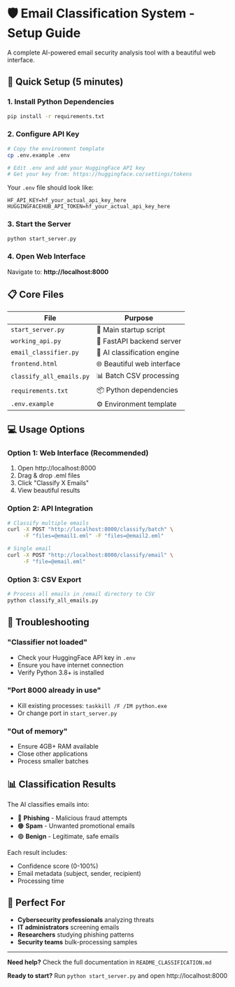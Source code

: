 # 🛡️ Email Classification System - Setup Guide

A complete AI-powered email security analysis tool with a beautiful web interface.

## 🚀 Quick Setup (5 minutes)

### 1. **Install Python Dependencies**
```bash
pip install -r requirements.txt
```

### 2. **Configure API Key**
```bash
# Copy the environment template
cp .env.example .env

# Edit .env and add your HuggingFace API key
# Get your key from: https://huggingface.co/settings/tokens
```

Your `.env` file should look like:
```env
HF_API_KEY=hf_your_actual_api_key_here
HUGGINGFACEHUB_API_TOKEN=hf_your_actual_api_key_here
```

### 3. **Start the Server**
```bash
python start_server.py
```

### 4. **Open Web Interface**
Navigate to: **http://localhost:8000**

## 📋 Core Files

| File | Purpose |
|------|---------|
| `start_server.py` | 🚀 Main startup script |
| `working_api.py` | 🔧 FastAPI backend server |
| `email_classifier.py` | 🤖 AI classification engine |
| `frontend.html` | 🌐 Beautiful web interface |
| `classify_all_emails.py` | 📊 Batch CSV processing |
| `requirements.txt` | 📦 Python dependencies |
| `.env.example` | ⚙️ Environment template |

## 💻 Usage Options

### Option 1: Web Interface (Recommended)
1. Open http://localhost:8000
2. Drag & drop .eml files
3. Click "Classify X Emails"
4. View beautiful results

### Option 2: API Integration
```bash
# Classify multiple emails
curl -X POST "http://localhost:8000/classify/batch" \
     -F "files=@email1.eml" -F "files=@email2.eml"

# Single email
curl -X POST "http://localhost:8000/classify/email" \
     -F "file=@email.eml"
```

### Option 3: CSV Export
```bash
# Process all emails in /email directory to CSV
python classify_all_emails.py
```

## 🔧 Troubleshooting

### "Classifier not loaded"
- Check your HuggingFace API key in `.env`
- Ensure you have internet connection
- Verify Python 3.8+ is installed

### "Port 8000 already in use"
- Kill existing processes: `taskkill /F /IM python.exe`
- Or change port in `start_server.py`

### "Out of memory"
- Ensure 4GB+ RAM available
- Close other applications
- Process smaller batches

## 📊 Classification Results

The AI classifies emails into:
- 🔴 **Phishing** - Malicious fraud attempts
- 🟠 **Spam** - Unwanted promotional emails
- 🟢 **Benign** - Legitimate, safe emails

Each result includes:
- Confidence score (0-100%)
- Email metadata (subject, sender, recipient)
- Processing time

## 🎯 Perfect For

- **Cybersecurity professionals** analyzing threats
- **IT administrators** screening emails
- **Researchers** studying phishing patterns
- **Security teams** bulk-processing samples

---

**Need help?** Check the full documentation in `README_CLASSIFICATION.md`

**Ready to start?** Run `python start_server.py` and open http://localhost:8000
